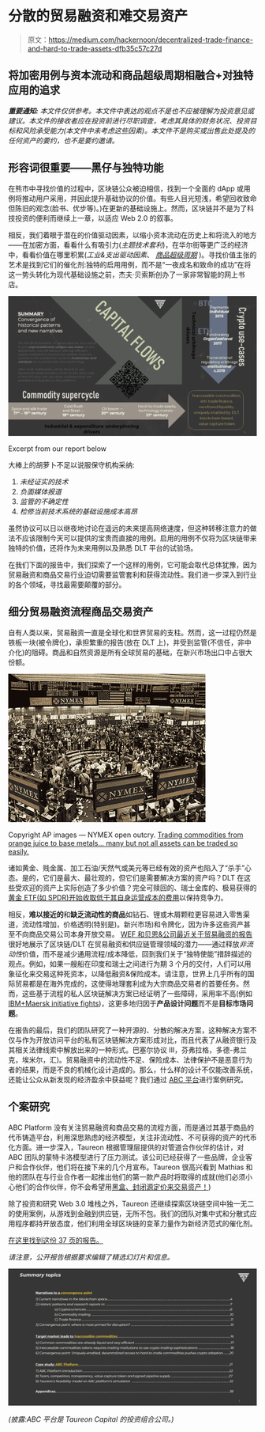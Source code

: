 # 分散的贸易融资和难交易资产

> 原文：<https://medium.com/hackernoon/decentralized-trade-finance-and-hard-to-trade-assets-dfb35c57c27d>

## 将加密用例与资本流动和商品超级周期相融合+对独特应用的追求

***重要通知:*** *本文件仅供参考。本文件中表达的观点不是也不应被理解为投资意见或建议。本文件的接收者应在投资前进行尽职调查，考虑其具体的财务状况、投资目标和风险承受能力(本文件中未考虑这些因素)。本文件不是购买或出售此处提及的任何资产的要约，也不是要约邀请。*

## 形容词很重要——黑仔与独特功能

在熊市中寻找价值的过程中，区块链公众被迫相信，找到一个全面的 dApp 或用例将推动用户采用，并因此提升基础协议的价值。有些人目光短浅，希望回收致命但陈旧的观念(脸书、优步等)。)在更新的基础设施上。然而，区块链并不是为了科技投资的便利而继续上一章，以适应 Web 2.0 的叙事。

相反，我们着眼于潜在的价值驱动因素，以缩小资本流动在历史上和将流入的地方——在加密方面，看看什么有吸引力(*主题技术套利*)，在华尔街等更广泛的经济中，看看价值在哪里积累(*工业&支出驱动因素*、 [*商品超级周期*](http://www.usfunds.com/investor-library/frank-talk/recipe-calls-for-a-broad-commodities-rally-in-2018/) )。寻找价值主张的艺术是找到它们的催化剂:独特的启用用例，而不是“一夜成名和致命的成功”在将这一势头转化为现代基础设施之前，杰夫·贝索斯创办了一家非常智能的网上书店。

![](img/7ae4aa31cb422f9cee401abd8fd2a8a3.png)

Excerpt from our report below

大棒上的胡萝卜不足以说服保守机构采纳:

1.  *未经证实的技术*
2.  *负面媒体报道*
3.  *监管的不确定性*
4.  *检修当前技术系统的基础设施成本高昂*

虽然协议可以日以继夜地讨论在遥远的未来提高网络速度，但这种转移注意力的做法不应该限制今天可以提供的宝贵而直接的用例。启用的用例不仅将为区块链带来独特的价值，还将作为未来用例以及熟悉 DLT 平台的试验场。

在我们下面的报告中，我们探索了一个这样的用例，它可能会取代总体犹豫，因为贸易融资和商品交易行业迫切需要监管套利和获得流动性。我们进一步深入到行业的各个领域，寻找最需要颠覆的部分。

## **细分贸易融资**流程**商品交易资产**

自有人类以来，贸易融资一直是全球化和世界贸易的支柱。然而，这一过程仍然是铁板一块(被令牌化)，承担繁重的报告(放在 DLT 上)，并受到监管(不信任，非中介化)的阻碍。商品和自然资源是所有全球贸易的基础，在新兴市场出口中占很大份额。

![](img/91171752e5408f9bbf826dcae9a5fd6f.png)

Copyright AP images — NYMEX open outcry. [Trading commodities from orange juice to base metals... many but not all assets can be traded so easily.](https://www.commoditiesdemystified.info/en/)

诸如黄金、贱金属、加工石油/天然气或美元等已经有效的资产也陷入了“杀手”心态。是的，它们是最大、最壮观的，但它们是需要解决方案的资产吗？DLT 在这些受欢迎的资产上实际创造了多少价值？完全可赎回的、瑞士金库的、极易获得的[黄金 ETF(如 SPDR)开始收取低于其自身运营成本的费用](https://www.etf.com/sections/features-and-news/fee-wars-shake-gold-etfs)以保持竞争力。

相反，**难以接近的**和**缺乏流动性的商品**如钻石、锂或木屑颗粒更容易进入零售渠道，流动性增加，价格透明(特别是)。新兴市场)和令牌化，因为许多这些资产甚至不向商品交易公司本身开放交易。 [WEF 和贝恩&公司最近关于贸易融资的报告](https://www.weforum.org/whitepapers/trade-tech-a-new-age-for-trade-and-supply-chain-finance)很好地展示了区块链/DLT 在贸易融资和供应链管理领域的潜力——通过释放*非流动性*价值，而不是减少通用流程/成本降低，回到我们关于“独特使能”措辞描述的观点。例如，如果一艘船在印度和瑞士之间进行为期 3 个月的交付，人们可以用象征化来交易这种死资本，以降低融资&保险成本。请注意，世界上几乎所有的国际贸易都是在海外完成的，这使得地理套利成为大宗商品交易者的首要任务。然而，这些基于流程的私人区块链解决方案已经证明了一些障碍，采用率不高(例如[IBM+Maersk initiative fights](https://www.coindesk.com/ibm-blockchain-maersk-shipping-struggling/))，这更多地归因于**产品设计问题**而不是**目标市场问题**。

在报告的最后，我们的团队研究了一种开源的、分散的解决方案，这种解决方案不仅与作为开放访问平台的私有区块链解决方案形成对比，而且代表了从融资银行及其相关法律线索中解放出来的一种形式。巴塞尔协议 III，芬弗拉格，多德-弗兰克，埃米尔，汇)。贸易融资中的流动性不足、保险成本、法律保护不是恶意行为者的结果，而是不良的机械化设计造成的。那么，什么样的设计不仅能改善系统，还能让公众从新发现的经济盈余中获益呢？我们通过 [ABC 平台](http://abcplatform.com/)进行案例研究。

## 个案研究

ABC Platform 没有关注贸易融资和商品交易的流程方面，而是通过其基于商品的代币铸造平台，利用深思熟虑的经济模型，关注非流动性、不可获得的资产的代币化方面。进一步深入，Taureon 根据管理层提供的对管道合作伙伴的估计，对 ABC 团队的蒙特卡洛模型进行了压力测试。该公司已经获得了一些品牌，企业客户和合作伙伴，他们将在接下来的几个月宣布。Taureon 很高兴看到 Mathias 和他的团队在与行业合作者一起推出他们的第一款产品时将取得的成就(他们必须小心他们的合作伙伴，你不会希望用[黑盒、封闭源定价来交易资产！](https://cointelegraph.com/news/diamond-industry-giants-partner-with-blockchain-startup-to-tokenize-gems))

除了投资和研究 Web 3.0 堆栈之外，Taureon 还继续探索区块链空间中独一无二的使用案例，从游戏到金融到供应链，无所不包。我们的团队对集中式和分散式应用程序都持开放态度，他们利用全球区块链的变革力量作为新经济范式的催化剂。

[在这里找到这份 37 页的报告。](https://drive.google.com/open?id=1P75C-Ws5pQrbLahx2IJovO_FpROBTj7w)

*请注意，公开报告根据要求编辑了精选幻灯片和信息。*

![](img/173184f8a7cc32e0ae87b561cc1a7844.png)

*(披露:ABC 平台是 Taureon Capital 的投资组合公司。)*